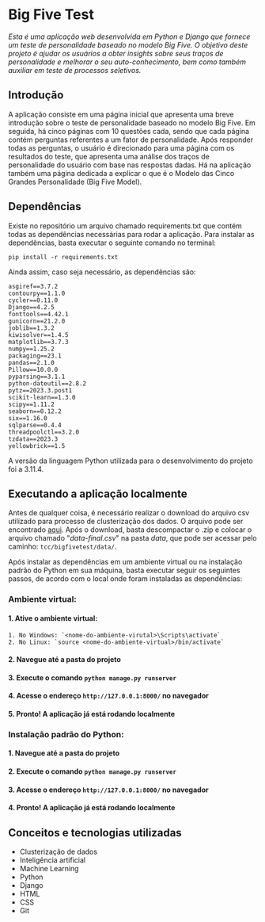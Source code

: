 # Big Five Test

_Esta é uma aplicação web desenvolvida em Python e Django que fornece um teste de personalidade baseado no modelo Big Five. O objetivo deste projeto é ajudar os usuários a obter insights sobre seus traços de personalidade e melhorar o seu auto-conhecimento, bem como também auxiliar em teste de processos seletivos._

## Introdução

A aplicação consiste em uma página inicial que apresenta uma breve introdução sobre o teste de personalidade baseado no modelo Big Five. Em seguida, há cinco páginas com 10 questões cada, sendo que cada página contém perguntas referentes a um fator de personalidade. Após responder todas as perguntas, o usuário é direcionado para uma página com os resultados do teste, que apresenta uma análise dos traços de personalidade do usuário com base nas respostas dadas. Há na aplicação também uma página dedicada a explicar o que é o Modelo das Cinco Grandes Personalidade (Big Five Model).

## Dependências

Existe no repositório um arquivo chamado requirements.txt que contém todas as dependências necessárias para rodar a aplicação. Para instalar as dependências, basta executar o seguinte comando no terminal:

```
pip install -r requirements.txt
```

Ainda assim, caso seja necessário, as dependências são:

```
asgiref==3.7.2
contourpy==1.1.0
cycler==0.11.0
Django==4.2.5
fonttools==4.42.1
gunicorn==21.2.0
joblib==1.3.2
kiwisolver==1.4.5
matplotlib==3.7.3
numpy==1.25.2
packaging==23.1
pandas==2.1.0
Pillow==10.0.0
pyparsing==3.1.1
python-dateutil==2.8.2
pytz==2023.3.post1
scikit-learn==1.3.0
scipy==1.11.2
seaborn==0.12.2
six==1.16.0
sqlparse==0.4.4
threadpoolctl==3.2.0
tzdata==2023.3
yellowbrick==1.5
```

A versão da linguagem Python utilizada para o desenvolvimento do projeto foi a 3.11.4.

## Executando a aplicação localmente

Antes de qualquer coisa, é necessário realizar o download do arquivo csv utilizado para processo de clusterização dos dados. O arquivo pode ser encontrado [aqui](https://openpsychometrics.org/_rawdata/IPIP-FFM-data-8Nov2018.zip). Após o download, basta descompactar o .zip e colocar o arquivo chamado "_data-final.csv_" na pasta _data_, que pode ser acessar pelo caminho: `tcc/bigfivetest/data/`.

Após instalar as dependências em um ambiente virtual ou na instalação padrão do Python em sua máquina, basta executar seguir os seguintes passos, de acordo com o local onde foram instaladas as dependências:

### Ambiente virtual:

#### 1. Ative o ambiente virtual:

    1. No Windows: `<nome-do-ambiente-virutal>\Scripts\activate`
    2. No Linux: `source <nome-do-ambiente-virtual>/bin/activate`

#### 2. Navegue até a pasta do projeto

#### 3. Execute o comando `python manage.py runserver`

#### 4. Acesse o endereço `http://127.0.0.1:8000/` no navegador

#### 5. Pronto! A aplicação já está rodando localmente

### Instalação padrão do Python:

#### 1. Navegue até a pasta do projeto

#### 2. Execute o comando `python manage.py runserver`

#### 3. Acesse o endereço `http://127.0.0.1:8000/` no navegador

#### 4. Pronto! A aplicação já está rodando localmente

## Conceitos e tecnologias utilizadas

- Clusterização de dados
- Inteligência artificial
- Machine Learning
- Python
- Django
- HTML
- CSS
- Git
